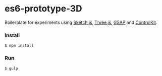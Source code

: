 # es6-prototype-3D

Boilerplate for experiments using [Sketch.js][], [Three.js][], [GSAP][] and [ControlKit][].

[Sketch.js]: https://github.com/soulwire/sketch.js
[Three.js]: https://github.com/mrdoob/three.js/
[GSAP]: https://github.com/greensock/GreenSock-JS
[ControlKit]: https://github.com/automat/controlkit.js

### Install

`$ npm install`

### Run

`$ gulp`
